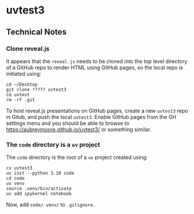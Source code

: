 # uvtest3

## Technical Notes

### Clone reveal.js
It appears that the ```reveal.js``` needs to be cloned into the top level directory of a GitHub repo to render HTML using GitHub pages, so the local repo is initiated using:
```
cd ~/Desktop
git clone ????? uvtest3
cd uvtest
rm -rf .git
```
To host reveal.js presentations on GitHub pages, create a new ```uvtest3``` repo in Gitub, and push the local ```uvtest3```. Enable GitHub pages from the GH settings menu and you should be able to browse to <https://aubreymoore.github.io/uvtest3/> or something similar.

### The ```code``` directory is a ```uv``` project

The ```code``` directory is the root of a ```uv``` project created using:
```
cv uvtest3
uv init --python 3.10 code
cd code
uv venv
source .venv/bin/activate
uv add ipykernel notebook

```
Now, add ```code/.venv/``` to ```.gitignore```.

